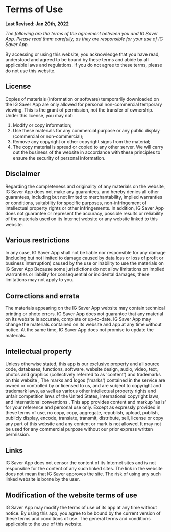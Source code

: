 # Terms of Use

**Last Revised: Jan 20th, 2022**

*The following are the terms of the agreement between you and IG Saver App. Please read them carefully, as they are responsible for your use of IG Saver App.*

By accessing or using this website, you acknowledge that you have read, understood and agreed to be bound by these terms and abide by all applicable laws and regulations. If you do not agree to these terms, please do not use this website.

## License
Copies of materials (information or software) temporarily downloaded on the IG Saver App are only allowed for personal non-commercial temporary viewing. This is the grant of permission, not the transfer of ownership. Under this license, you may not:
1. Modify or copy information;
2. Use these materials for any commercial purpose or any public display (commercial or non-commercial);
3. Remove any copyright or other copyright signs from the material;
4. The copy material is spread or copied to any other server.
We will carry out the business of the website in accordance with these principles to ensure the security of personal information.

## Disclaimer
Regarding the completeness and originality of any materials on the website, IG Saver App does not make any guarantees, and hereby denies all other guarantees, including but not limited to merchantability, implied warranties or conditions, suitability for specific purposes, non-infringement of intellectual property rights or other infringements. In addition, IG Saver App does not guarantee or represent the accuracy, possible results or reliability of the materials used on its Internet website or any website linked to this website.

## Various restrictions
In any case, IG Saver App shall not be liable nor responsible for any damage (including but not limited to damage caused by data loss or loss of profit or business interruption) caused by the use or inability to use the materials on IG Saver App Because some jurisdictions do not allow limitations on implied warranties or liability for consequential or incidental damages, these limitations may not apply to you.

## Corrections and errata
The materials appearing on the IG Saver App website may contain technical printing or photo errors. IG Saver App does not guarantee that any material on its website is accurate, complete or up-to-date. IG Saver App may change the materials contained on its website and app at any time without notice. At the same time, IG Saver App does not promise to update the materials.

## Intellectual property
Unless otherwise stated, this app is our exclusive property and all source code, databases, functions, software, website design, audio, video, text, photos and graphics (collectively referred to as 'content') and trademarks on this website , The marks and logos ('marks') contained in the service are owned or controlled by or licensed to us, and are subject to copyright and trademark laws, as well as various other intellectual property rights and unfair competition laws of the United States, international copyright laws, and international conventions . This app provides content and markup 'as is' for your reference and personal use only. Except as expressly provided in these terms of use, no copy, copy, aggregate, republish, upload, publish, publicly display, encode, translate, transmit, distribute, sell, license or copy any part of this website and any content or mark is not allowed. It may not be used for any commercial purpose without our prior express written permission.

## Links
IG Saver App does not censor the content of its Internet sites and is not responsible for the content of any such linked sites. The link in the website does not mean that IG Saver approves the site. The risk of using any such linked website is borne by the user.

## Modification of the website terms of use
IG Saver App may modify the terms of use of its app at any time without notice. By using this app, you agree to be bound by the current version of these terms and conditions of use. The general terms and conditions applicable to the use of this website.
